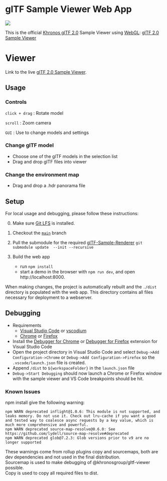glTF Sample Viewer Web App
==============================

[![](../assets/images/BoomBox.jpg)](https://github.khronos.org/glTF-Sample-Viewer-Release/)

This is the official [Khronos glTF 2.0](https://www.khronos.org/gltf/) Sample Viewer using [WebGL](https://www.khronos.org/webgl/): [glTF 2.0 Sample Viewer](https://github.khronos.org/glTF-Sample-Viewer-Release/)


Viewer
======

Link to the live [glTF 2.0 Sample Viewer](https://github.khronos.org/glTF-Sample-Viewer-Release/).

Usage
-----

### Controls

`click + drag` : Rotate model

`scroll` : Zoom camera

`GUI` : Use to change models and settings

### Change glTF model

* Choose one of the glTF models in the selection list
* Drag and drop glTF files into viewer

### Change the environment map
* Drag and drop a .hdr panorama file

Setup
-----

For local usage and debugging, please follow these instructions:

0. Make sure [Git LFS](https://git-lfs.github.com) is installed.

1. Checkout the [`main`](../../tree/main) branch

2. Pull the submodule for the required [glTF-Sample-Renderer](https://github.com/KhronosGroup/glTF-Sample-Renderer)  `git submodule update  --init --recursive`

3. Build the web app
	- run `npm install`
	- start a demo in the browser with `npm run dev`, and open http://localhost:8000.

When making changes, the project is automatically rebuilt and the `./dist` directory is populated with the web app. This directory contains all files necessary for deployment to a webserver.

Debugging
---------

* Requirements
  * [Visual Studio Code](https://code.visualstudio.com/) or [vscodium](https://github.com/VSCodium/vscodium)
  * [Chrome](https://www.google.com/chrome/) or [Firefox](https://www.mozilla.org/en-US/firefox/new/)
* Install the [Debugger for Chrome](https://marketplace.visualstudio.com/items?itemName=msjsdiag.debugger-for-chrome) or [Debugger for Firefox](https://marketplace.visualstudio.com/items?itemName=hbenl.vscode-firefox-debug) extension for Visual Studio Code
* Open the project directory in Visual Studio Code and select `Debug->Add Configuration->Chrome` or `Debug->Add Configuration->Firefox` so the `.vscode/launch.json` file is created.
* Append `/dist` to `${workspaceFolder}` in the `launch.json` file
* `Debug->Start Debugging` should now launch a Chrome or Firefox window with the sample viewer and VS Code breakpoints should be hit.

### Known Issues
npm install give the following warning:
```
npm WARN deprecated inflight@1.0.6: This module is not supported, and leaks memory. Do not use it. Check out lru-cache if you want a good and tested way to coalesce async requests by a key value, which is much more comprehensive and powerful.
npm WARN deprecated source-map-resolve@0.6.0: See https://github.com/lydell/source-map-resolve#deprecated
npm WARN deprecated glob@7.2.3: Glob versions prior to v9 are no longer supported
```
These warnings come from rollup plugins copy and sourcemaps, both are dev dependencies and not used in the final distribution.\
Sourcemap is used to make debugging of @khronosgroup/gltf-viewer possible.\
Copy is used to copy all required files to dist.
